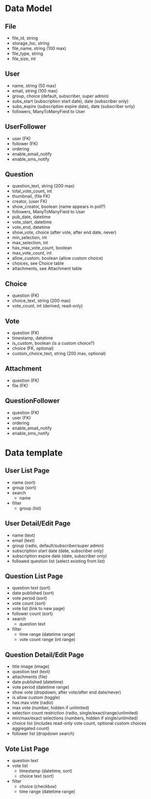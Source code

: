 # Data Model

## File

- file_id, string
- storage_loc, string
- file_name, string (100 max)
- file_type, string
- file_size, int

## User

- name, string (50 max)
- email, string (100 max)
- group, choice (default, subscriber, super admin)
- subs_start (subscription start date), date (subscriber only)
- subs_expire (subscription expire date), date (subscriber only)
- followers, ManyToManyFieid to User

## UserFollower

- user (FK)
- follower (FK)
- ordering
- enable_email_notify
- enable_sms_notify

## Question

- question_text, string (200 max)
- total_vote_count, int
- thumbnail, (file FK)
- creator, (user FK)
- show_creator, boolean (name appears in poll?)
- followers, ManyToManyFieid to User
- pub_date, datetime
- vote_start, datetime
- vote_end, datetime
- show_vote, choice (after vote, after end date, never)
- min_selection, int
- max_selection, int
- has_max_vote_count, boolean
- max_vote_count, int
- allow_custom, boolean (allow custom choice)
- choices, see Choice table
- attachments, see Attachment table

## Choice

- question (FK)
- choice_text, string (200 max)
- vote_count, int (derived, read-only)

## Vote

- question (FK)
- timestamp, datatime
- is_custom, boolean (is a custom choice?)
- choice (FK, optional)
- custom_choice_text, string (200 max, optional)

## Attachment

- question (FK)
- file (FK)

## QuestionFollower

- question (FK)
- user (FK)
- ordering
- enable_email_notify
- enable_sms_notify


# Data template

## User List Page

- name (sort)
- group (sort)
- search
    - name
- filter
    - group (list)

## User Detail/Edit Page

- name (text)
- email (text)
- group (radio, default/subscriber/super admin)
- subscription start date (date, subscriber only)
- subscription expire date (date, subscriber only)
- followed question list (select existing from list)

## Question List Page

- question text (sort)
- date published (sort)
- vote period (sort)
- vote count (sort)
- vote list (link to new page)
- follower count (sort)
- search
    - question text
- filter
    - time range (datetime range)
    - vote count range (int range)

## Question Detail/Edit Page

- title image (image)
- question text (text)
- attachments (file)
- date published (datetime)
- vote period (datetime range)
- show vote (dropdown, after vote/after end date/never)
- is allow custom (toggle)
- has max vote (radio)
- max vote (number, hidden if unlimited)
- selection count restriction (radio, single/exact/range/unlimited)
- min/max/exact selections (numbers, hidden if single/unlimited)
- choice list (includes read-only vote count, optional custom choices aggregated count)
- follower list (dropdown search)

## Vote List Page

- question text
- vote list
    - timestamp (datetime, sort)
    - choice text (sort)
- filter
    - choice (checkbox)
    - time range (datetime range)
